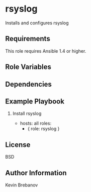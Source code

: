 rsyslog
=======

Installs and configures rsyslog

Requirements
------------

This role requires Ansible 1.4 or higher.

Role Variables
--------------

Dependencies
------------

Example Playbook
----------------

1) Install rsyslog

    - hosts: all
      roles:
         - { role: rsyslog }

License
-------

BSD

Author Information
------------------

Kevin Brebanov
